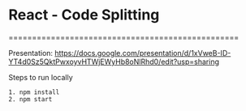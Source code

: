 # React - Code Splitting 
=================================================

Presentation: https://docs.google.com/presentation/d/1xVweB-ID-YT4d0Sz5QktPwxoyvHTWjEWyHb8oNlRhd0/edit?usp=sharing

Steps to run locally

	1. npm install
	2. npm start
